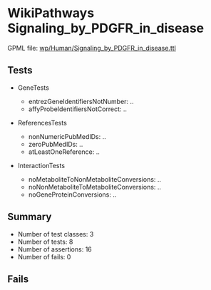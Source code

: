 # WikiPathways Signaling_by_PDGFR_in_disease

GPML file: [wp/Human/Signaling_by_PDGFR_in_disease.ttl](../wp/Human/Signaling_by_PDGFR_in_disease.ttl)

## Tests

* GeneTests
    * entrezGeneIdentifiersNotNumber: ..
    * affyProbeIdentifiersNotCorrect: ..

* ReferencesTests
    * nonNumericPubMedIDs: ..
    * zeroPubMedIDs: ..
    * atLeastOneReference: ..

* InteractionTests
    * noMetaboliteToNonMetaboliteConversions: ..
    * noNonMetaboliteToMetaboliteConversions: ..
    * noGeneProteinConversions: ..

## Summary

* Number of test classes: 3
* Number of tests: 8
* Number of assertions: 16
* Number of fails: 0

## Fails

